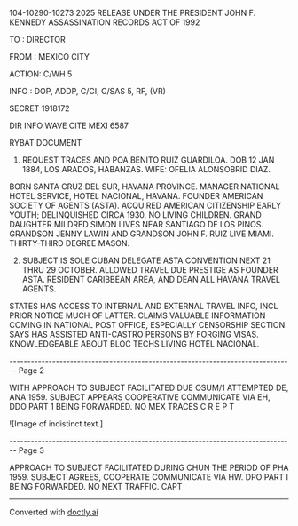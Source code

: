 104-10290-10273 2025 RELEASE UNDER THE PRESIDENT JOHN F. KENNEDY ASSASSINATION RECORDS ACT OF 1992

TO : DIRECTOR

FROM : MEXICO CITY

ACTION: C/WH 5

INFO : DOP, ADDP, C/CI, C/SAS 5, RF, (VR)

SECRET 1918172

DIR INFO WAVE CITE MEXI 6587

RYBAT DOCUMENT

1. REQUEST TRACES AND POA BENITO RUIZ GUARDILOA. DOB 12 JAN 1884, LOS ARADOS, HABANZAS. WIFE: OFELIA ALONSOBRID DIAZ.

BORN SANTA CRUZ DEL SUR, HAVANA PROVINCE. MANAGER NATIONAL HOTEL SERVICE, HOTEL NACIONAL, HAVANA. FOUNDER AMERICAN SOCIETY OF AGENTS (ASTA). ACQUIRED AMERICAN CITIZENSHIP EARLY YOUTH; DELINQUISHED CIRCA 1930. NO LIVING CHILDREN. GRAND DAUGHTER MILDRED SIMON LIVES NEAR SANTIAGO DE LOS PINOS. GRANDSON JENNY LAWIN AND GRANDSON JOHN F. RUIZ LIVE MIAMI. THIRTY-THIRD DEGREE MASON.

2. SUBJECT IS SOLE CUBAN DELEGATE ASTA CONVENTION NEXT 21 THRU 29 OCTOBER. ALLOWED TRAVEL DUE PRESTIGE AS FOUNDER ASTA. RESIDENT CARIBBEAN AREA, AND DEAN ALL HAVANA TRAVEL AGENTS.

STATES HAS ACCESS TO INTERNAL AND EXTERNAL TRAVEL INFO, INCL PRIOR NOTICE MUCH OF LATTER. CLAIMS VALUABLE INFORMATION COMING IN NATIONAL POST OFFICE, ESPECIALLY CENSORSHIP SECTION. SAYS HAS ASSISTED ANTI-CASTRO PERSONS BY FORGING VISAS. KNOWLEDGEABLE ABOUT BLOC TECHS LIVING HOTEL NACIONAL.


-------------------------------------------------------------------------------- Page 2

WITH APPROACH TO SUBJECT FACILITATED DUE OSUM/1
ATTEMPTED DE, ANA 1959. SUBJECT APPEARS COOPERATIVE
COMMUNICATE VIA EH, DDO PART 1 BEING FORWARDED. NO MEX TRACES
C R E P T

![Image of indistinct text.]


-------------------------------------------------------------------------------- Page 3

APPROACH TO SUBJECT FACILITATED DURING CHUN
THE PERIOD OF PHA 1959. SUBJECT AGREES, COOPERATE
COMMUNICATE VIA HW. DPO PART I BEING FORWARDED. NO NEXT TRAFFIC.
CAPT


---
Converted with [doctly.ai](https://doctly.ai)